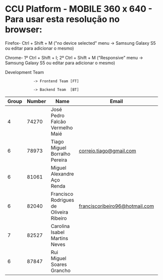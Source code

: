# CCU Platform - MOBILE 360 x 640 - Para usar esta resolução no browser:
Firefox- Ctrl + Shift + M ("no device selected" menu -> Samsung Galaxy S5 ou editar para adicionar o mesmo)

Chrome- 1º Ctrl + Shift + I; 2º Ctrl + Shift + M ("Responsive" menu -> Samsung Galaxy S5 ou editar para adicionar o mesmo)

Development Team

                 -> Frontend Team [FT]

                 -> Backend Team  [BT]

|Group  | Number  |Name                                      |Email                     |GitHub     |Team|
|-------|---------|------------------------------------------|--------------------------|-----------|----|
|4 	    |74270 	  |José Pedro Falcão Vermelho Maié           |                              |             | BT |
|6 	    |78973 	  |Tiago Miguel Borralho Pereira             |correio.tiago@gmail.com 	    |tmbp95       | FT |
|6 	    |81061 	  |Miguel Alexandre Aço Renda                |                              |             | FT |
|6 	    |82040 	  |Francisco Rodrigues de Oliveira Ribeiro   |franciscoribeiro96@hotmail.com|chicoribeiro | FT |
|7     	|82527 	  |Carolina Isabel Martins Neves             |                              |             | FT |
|6 	    |87847 	  |Rui Miguel Soares Grancho                 |                              |             | BT |
